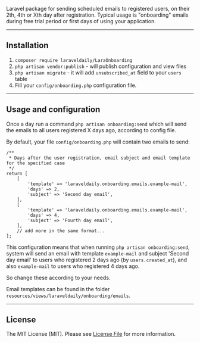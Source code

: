 Laravel package for sending scheduled emails to registered users, on their 2th, 4th or Xth day after registration. Typical usage is "onboarding" emails during free trial period or first days of using your application.

---

## Installation  
1. `composer require laraveldaily/LaraOnboarding`
2. `php artisan vendor:publish` - will publish configuration and view files
3. `php artisan migrate` - it will add `unsubscribed_at` field to your `users` table  
4. Fill your `config/onboarding.php` configuration file.

---

## Usage and configuration

Once a day run a command `php artisan onboarding:send` which will send the emails to all users registered X days ago, according to config file.

By default, your file `config/onboarding.php` will contain two emails to send:

```
/**
 * Days after the user registration, email subject and email template for the specified case
 */
return [
    [
        'template' => 'laraveldaily.onboarding.emails.example-mail',
        'days' => 2,
        'subject' => 'Second day email',
    ],
    [
        'template' => 'laraveldaily.onboarding.emails.example-mail',
        'days' => 4,
        'subject' => 'Fourth day email',
    ],
    // add more in the same format...
];

```

This configuration means that when running `php artisan onboarding:send`, system will send an email with template `example-mail` and subject 'Second day email' to users who registered 2 days ago (by `users.created_at`), and also `example-mail` to users who registered 4 days ago.

So change these according to your needs.

Email templates can be found in the folder `resources/views/laraveldaily/onboarding/emails`.

---

## License
The MIT License (MIT). Please see [License File](license.md) for more information.
